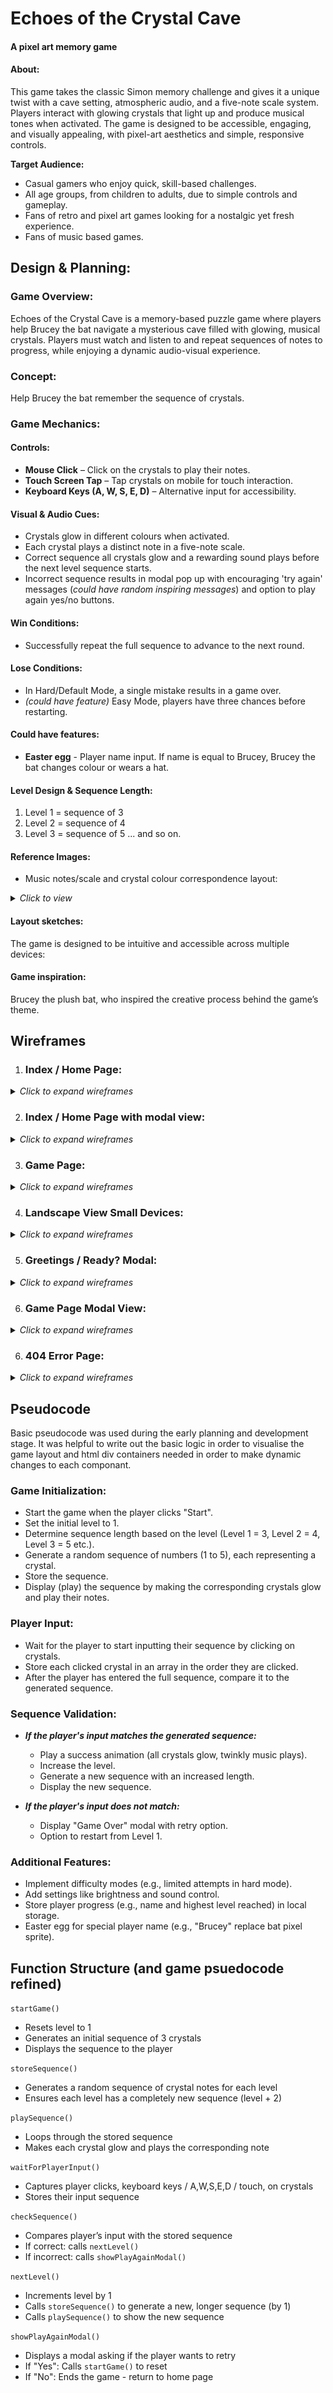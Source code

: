 # Echoes of the Crystal Cave
#### A pixel art memory game
#### About:

This game takes the classic Simon memory challenge and gives it a unique twist with a cave setting, atmospheric audio, and a five-note scale system. Players interact with glowing crystals that light up and produce musical tones when activated. The game is designed to be accessible, engaging, and visually appealing, with pixel-art aesthetics and simple, responsive controls.

**Target Audience:**
- Casual gamers who enjoy quick, skill-based challenges.
- All age groups, from children to adults, due to simple controls and gameplay.
- Fans of retro and pixel art games looking for a nostalgic yet fresh experience.
- Fans of music based games.

## Design & Planning:

### Game Overview:
Echoes of the Crystal Cave is a memory-based puzzle game where players help Brucey the bat navigate a mysterious cave filled with glowing, musical crystals. Players must watch and listen to and repeat sequences of notes to progress, while enjoying a dynamic audio-visual experience.

### Concept:
Help Brucey the bat remember the sequence of crystals. 

### Game Mechanics:
#### Controls:
- **Mouse Click** – Click on the crystals to play their notes.
- **Touch Screen Tap** – Tap crystals on mobile for touch interaction.
- **Keyboard Keys (A, W, S, E, D)** – Alternative input for accessibility.
#### Visual & Audio Cues:
- Crystals glow in different colours when activated.
- Each crystal plays a distinct note in a five-note scale.
- Correct sequence all crystals glow and a rewarding sound plays before the next level sequence starts.
- Incorrect sequence results in modal pop up with encouraging 'try again' messages (_could have random inspiring messages_) and option to play again yes/no buttons. 

#### Win Conditions:
- Successfully repeat the full sequence to advance to the next round.

#### Lose Conditions:
- In Hard/Default Mode, a single mistake results in a game over. 
- _(could have feature)_ Easy Mode, players have three chances before restarting.

#### Could have features:
- **Easter egg** - Player name input. If name is equal to Brucey, Brucey the bat changes colour or wears a hat. 

#### Level Design & Sequence Length:
1. Level 1 = sequence of 3
2. Level 2 = sequence of 4
3. Level 3 = sequence of 5 
... and so on.


#### Reference Images:
- Music notes/scale and crystal colour correspondence layout:

<details><summary><em>Click to view</em></summary>
   
   ![Index Home Page Design](assets/media/design-sketch-crystals-controls.png)
</details>

#### Layout sketches:
The game is designed to be intuitive and accessible across multiple devices:
#### Game inspiration: 
Brucey the plush bat, who inspired the creative process behind the game’s theme. 


## Wireframes

1. ### Index / Home Page:

<details><summary><em>Click to expand wireframes</em></summary>

   ![Index Home Page Design](assets/media/echoes-index-page-wireframes.png)

   </details>
  
2. ### Index / Home Page with modal view:

<details><summary><em>Click to expand wireframes</em></summary>

   ![Index Home Page with modal view](assets/media/echoes-index-page-modal-wireframes.png)

   </details>

3. ### Game Page:

<details><summary><em>Click to expand wireframes</em></summary>

   ![Game Page Design](assets/media/echoes-game-page-wireframes.png)

   </details>

4. ### Landscape View Small Devices:

<details><summary><em>Click to expand wireframes</em></summary>

   ![Landscape Small Devices](assets/media/echoes-game-landscape-wireframes.png)

   </details>

5. ### Greetings / Ready? Modal:

<details><summary><em>Click to expand wireframes</em></summary>

   ![Greetings Ready Modal](assets/media/modal-welcome-ready-wireframes.png)

   </details>

6. ### Game Page Modal View:

<details><summary><em>Click to expand wireframes</em></summary>

   ![Game Page Modal View](assets/media/echoes-game-page-modal-wireframes.png)

   </details>

6. ### 404 Error Page:

<details><summary><em>Click to expand wireframes</em></summary>

   ![404 Error Page](assets/media/echoes-error-page-wireframes.png)

   </details>

## Pseudocode 

Basic pseudocode was used during the early planning and development stage. It was helpful to write out the basic logic in order to visualise the game layout and html div containers needed in order to make dynamic changes to each componant. 

### Game Initialization:

- Start the game when the player clicks "Start".
- Set the initial level to 1.
- Determine sequence length based on the level (Level 1 = 3, Level 2 = 4, Level 3 = 5 etc.).
- Generate a random sequence of numbers (1 to 5), each representing a crystal.
- Store the sequence.
- Display (play) the sequence by making the corresponding crystals glow and play their notes.

### Player Input:

- Wait for the player to start inputting their sequence by clicking on crystals.
- Store each clicked crystal in an array in the order they are clicked.
- After the player has entered the full sequence, compare it to the generated sequence.

### Sequence Validation:

- _**If the player's input matches the generated sequence:**_
  - Play a success animation (all crystals glow, twinkly music plays).
  - Increase the level.
  - Generate a new sequence with an increased length.
  - Display the new sequence.

- _**If the player's input does not match:**_

  - Display "Game Over" modal with retry option.
  - Option to restart from Level 1.

### Additional Features:

- Implement difficulty modes (e.g., limited attempts in hard mode).
- Add settings like brightness and sound control.
- Store player progress (e.g., name and highest level reached) in local storage.
- Easter egg for special player name (e.g., "Brucey" replace bat pixel sprite).

## Function Structure (and game psuedocode refined)

`startGame()`

  - Resets level to 1
  - Generates an initial sequence of 3 crystals
  - Displays the sequence to the player

`storeSequence()`

  - Generates a random sequence of crystal notes for each level
  - Ensures each level has a completely new sequence (level + 2)

`playSequence()`

  - Loops through the stored sequence
  - Makes each crystal glow and plays the corresponding note

`waitForPlayerInput()`

  - Captures player clicks, keyboard keys / A,W,S,E,D / touch, on crystals
  - Stores their input sequence

`checkSequence()`

  - Compares player’s input with the stored sequence
  - If correct: calls `nextLevel()`
  - If incorrect: calls `showPlayAgainModal()`

`nextLevel()`

  - Increments level by 1
  - Calls `storeSequence()` to generate a new, longer sequence (by 1)
  - Calls `playSequence()` to show the new sequence

`showPlayAgainModal()`

  - Displays a modal asking if the player wants to retry
  - If "Yes": Calls `startGame()` to reset
  - If "No": Ends the game - return to home page